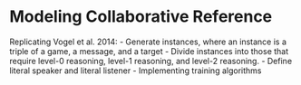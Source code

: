# Modeling Collaborative Reference

Replicating Vogel et al. 2014:
	- Generate instances, where an instance is a triple of a game, a message, and a target
	- Divide instances into those that require level-0 reasoning, level-1 reasoning, and level-2 reasoning.
	- Define literal speaker and literal listener
	- Implementing training algorithms